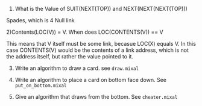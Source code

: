 1) What is the Value of SUIT(NEXT(TOP)) and NEXT(NEXT(NEXT(TOP)))

Spades, which is 4
Null link

2)Contents(LOC(V)) = V. When does LOC(CONTENTS(V)) == V


This means that V itself must be some link, becasue LOC(X) equals V. In
this case CONTENTS(V) would be the contents of a link address, which is
not the address itself, but rather the value pointed to it.

3) Write an algorithm to draw a card. see `draw.mixal`

4) Write an algorithm to place a card on bottom face down. See `put_on_bottom.mixal`

5) Give an algorithm that draws from the bottom. See `cheater.mixal`
